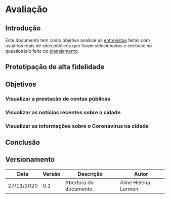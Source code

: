 # Avaliação

## Introdução

Este documento tem como objetivo analisar as [entrevistas](design_avaliacao_desenvolvimento/prototipo_alta_fidelidade/entrevistas.md) feitas com usuários reais de sites públicos que foram selecionados e em base no questionário feito no [planejamento](design_avaliacao_desenvolvimento/prototipo_alta_fidelidade/planejamento_avaliacao_prototipoAltaFidelidade.md).


## Prototipação de alta fidelidade



## Objetivos



### Visualizar a prestação de contas públicas


### Visualizar as notícias recentes sobre a cidade


### Visualizar as informações sobre o Coronavírus na cidade



## Conclusão



## Versionamento

| Data | Versão | Descrição | Autor |
|------|------|------|------|
| 27/11/2020 | 0.1 | Abertura do documento | Aline Helena Lermen |

